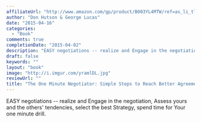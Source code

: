 ```yaml
---
affiliateUrl: "http://www.amazon.com/gp/product/B003YL4MTW/ref=as_li_tl?ie=UTF8&camp=1789&creative=390957&creativeASIN=B003YL4MTW&linkCode=as2&tag=jaktre-20&linkId=YG2XNBO4ZIPFZI4C"
author: "Don Hutson & George Lucas"
date: "2015-04-16"
categories:
  - "Book"
comments: true
completionDate: "2015-04-02"
description: "EASY negotiations -- realize and Engage in the negotiation, Assess yours and the others' tendencies, select the best Strategy, spend time for Your one"
draft: false
keywords: ""
layout: "book"
image: "http://i.imgur.com/yramlDL.jpg"
reviewUrl: ""
title: "The One Minute Negotiator: Simple Steps to Reach Better Agreements"
---
```


EASY negotiations -- realize and Engage in the negotiation, Assess yours and the others' tendencies, select the best Strategy, spend time for Your one minute drill.
